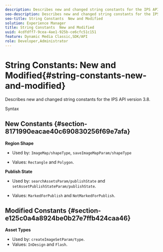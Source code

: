 ```yaml
---
description: Describes new and changed string constants for the IPS API version 3.8.
seo-description: Describes new and changed string constants for the IPS API version 3.8.
seo-title: String Constants  New and Modified
solution: Experience Manager
title: String Constants  New and Modified
uuid: 4cdfdff7-9cea-4ae1-925b-ce6cfc51c151
feature: Dynamic Media Classic,SDK/API
role: Developer,Administrator
---
```


# String Constants: New and Modified{#string-constants-new-and-modified}

Describes new and changed string constants for the IPS API version 3.8.

 Syntax 

## New Constants {#section-8171990eacae40c690830256f69e7afa}

**Region Shape**

* Used by: `ImageMap/shapeType`, `saveImageMapParam/shapeType`

* Values: `Rectangle` and `Polygon`.

**Publish State**

* Used by: `searchAssetsParam/publishState` and `setAssetPublishStateParam/publishState`. 

* Values: `MarkedForPublish` and `NotMarkedForPublish`.

## Modified Constants {#section-e125c0a4a8924be0b27e7ffb424caa46}

**Asset Types**

* Used by: `createImageSetParam/type`. 
* Values: `InDesign` and `Flash`.

